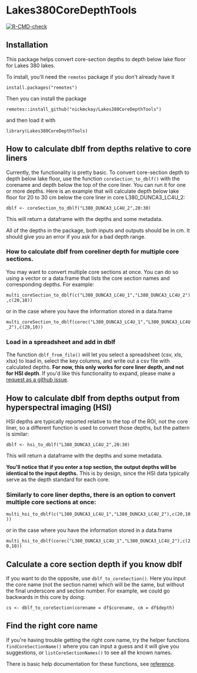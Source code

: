 # Lakes380CoreDepthTools

<!-- badges: start -->
[![R-CMD-check](https://github.com/nickmckay/Lakes380CoreDepthTools/workflows/R-CMD-check/badge.svg)](https://github.com/nickmckay/Lakes380CoreDepthTools/actions)
<!-- badges: end -->

## Installation

This package helps convert core-section depths to depth below lake floor for Lakes 380 lakes. 

To install, you'll need the `remotes` package if you don't already have it

`install.packages("remotes")`

Then you can install the package

`remotes::install_github("nickmckay/Lakes380CoreDepthTools")`

and then load it with

`library(Lakes380CoreDepthTools)`


## How to calculate dblf from depths relative to core liners

Currently, the functionality is pretty basic. To convert core-section depth to depth below lake floor, use the function `coreSection_to_dblf()` with the corename and depth below the top of the core liner. You can run it for one or more depths. Here is an example that will calculate depth below lake floor for 20 to 30 cm below the core liner in core L380_DUNCA3_LC4U_2:


`dblf <- coreSection_to_dblf("L380_DUNCA3_LC4U_2",20:30)`

This will return a dataframe with the depths and some metadata.

All of the depths in the package, both inputs and outputs should be in cm. It should give you an error if you ask for a bad depth range. 


### How to calculate dblf from coreliner depth for multiple core sections.

You may want to convert multiple core sections at once. You can do so using a vector or a data.frame that lists the core section names and corresponding depths. For example:

`multi_coreSection_to_dblf(c("L380_DUNCA3_LC4U_1","L380_DUNCA3_LC4U_2"),c(20,10))`

or in the case where you have the information stored in a data.frame

`multi_coreSection_to_dblf(corec("L380_DUNCA3_LC4U_1","L380_DUNCA3_LC4U_2"),c(20,10))`


### Load in a spreadsheet and add in dblf

The function `dblf_from_file()` will let you select a spreadsheet (csv, xls, xlsx) to load in, select the key columns, and write out a csv file with calculated depths. **For now, this only works for core liner depth, and not for HSI depth**. If you'd like this functionality to expand, please make a [request as a github issue](https://github.com/nickmckay/Lakes380CoreDepthTools/issues). 


## How to calculate dblf from depths output from hyperspectral imaging (HSI)

HSI depths are typically reported relative to the top of the ROI, not the core liner, so a different function is used to convert those depths, but the pattern is similar: 

`dblf <- hsi_to_dblf("L380_DUNCA3_LC4U_2",20:30)`

This will return a dataframe with the depths and some metadata.

**You'll notice that if you enter a top section, the output depths will be identical to the input depths.** This is by design, since the HSI data typically serve as the depth standard for each core. 


### Similarly to core liner depths, there is an option to convert multiple core sections at once: 

`multi_hsi_to_dblf(c("L380_DUNCA3_LC4U_1","L380_DUNCA3_LC4U_2"),c(20,10))`

or in the case where you have the information stored in a data.frame

`multi_hsi_to_dblf(corec("L380_DUNCA3_LC4U_1","L380_DUNCA3_LC4U_2"),c(20,10))`


## Calculate a core section depth if you know dblf

If you want to do the opposite, use `dblf_to_coreSection()`. Here you input the core name (not the section name) which will be the same, but without the final underscore and section number. For example, we could go backwards in this core by doing:

`cs <- dblf_to_coreSection(corename = df$corename, cm = df$depth)`



## Find the right core name
If you're having trouble getting the right core name, try the helper functions `findCoreSectionName()` where you can input a guess and it will give you suggestions, or `listCoreSectionNames()` to see all the known names. 

There is basic help documentation for these functions, see [reference](https://nickmckay.github.io/Lakes380CoreDepthTools/reference/index.html). 


